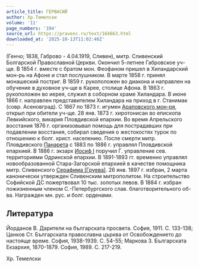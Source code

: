 ```yaml
---
article_title: ГЕРВАСИЙ
author: Хр.Темелски
volume: '11'
page_numbers: '194'
source_url: https://pravenc.ru/text/164663.html
downloaded_at: '2025-10-13T11:02:46Z'
---
```


(Генчо; 1838, Габрово - 4.04.1919, Сливен), митр. Сливенский Болгарской Православной Церкви. Окончил 5-летнее Габровское уч-ще. В 1854 г. вместе с братом мон. Феофаном пришел в Хиландарский мон-рь на Афоне и стал послушником. В марте 1858 г. принял монашеский постриг. В 1859 г. рукоположен во диакона и направлен на обучение в духовное уч-ще в Карее, столице Афона. В 1863 г. рукоположен во иерея, служил в соборном храме Хиландара. В июне 1866 г. направлен представителем Хиландара на приход в г. Станимак (совр. Асеновград). С 1867 по 1873 г. игумен [Араповского мон-ря](<https://pravenc.ru/text/Араповского мон-ря.html>), открыл при обители уч-ще. 28 янв. 1873 г. хиротонисан во епископа Левкийского, викария Пловдивской епархии. Во время Апрельского восстания 1876 г. организовывал помощь для пострадавших при подавлении восстания, собирал сведения о жестокостях турок по отношению к болг. христ. населению. После смерти митр. Пловдивского [Панарета](https://pravenc.ru/text/Панарета.html) с 1883 по 1886 г. управлял Пловдивской епархией. В 1886 г. экзарх [Иосиф I](<https://pravenc.ru/text/Иосиф I.html>) поручил Г. управление сев. территориями Одринской епархии. В 1891-1893 гг. временно управлял новообразованной Стара-Загорской епархией в качестве помощника митр. Сливенского [Серафима (Груева)](<https://pravenc.ru/text/Серафима (Груева).html>). 26 янв. 1897 г. избран, 2 марта канонически утвержден Сливенским митрополитом. На строительство Софийской ДС пожертвовал 10 тыс. золотых левов. В 1884 г. избран пожизненным членом С.-Петербургского слав. благотворительного об-ва. Награжден мн. рус. и болг. орденами.

## Литература

Йорданов В. Дарители на българската просвета. София, 1911. С. 133-138; Цанков Ст. Българската православна църква от Освобождението до настояще време. София, 1938-1939. С. 54-55; Маркова З. Българската Екзархия, 1870-1879. София, 1989. С. 217-219.

Хр.  Темелски
